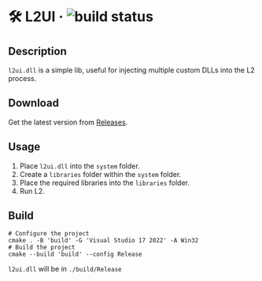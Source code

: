 # 🛠️ L2UI · ![build status](https://github.com/ritsuwastaken/l2ui/actions/workflows/build.yml/badge.svg)

## Description
`l2ui.dll` is a simple lib, useful for injecting multiple custom DLLs into the L2 process.

## Download
Get the latest version from [Releases](https://github.com/ritsuwastaken/l2ui/releases).

## Usage
1. Place `l2ui.dll` into the `system` folder.
2. Create a `libraries` folder within the `system` folder.
3. Place the required libraries into the `libraries` folder.
4. Run L2.

## Build
```shell
# Configure the project
cmake . -B 'build' -G 'Visual Studio 17 2022' -A Win32
# Build the project
cmake --build 'build' --config Release
```

`l2ui.dll` will be in `./build/Release`
